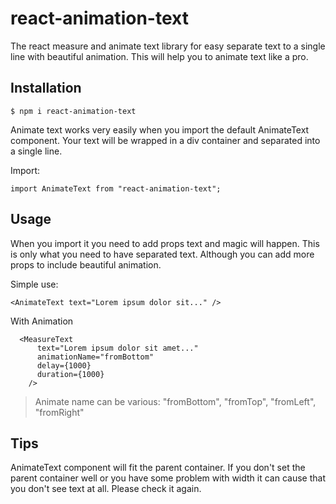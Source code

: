 # react-animation-text

The react measure and animate text library for easy separate text to a single line with beautiful animation. This will help you to animate text like a pro.

## Installation

```
$ npm i react-animation-text
```

Animate text works very easily when you import the default AnimateText component. Your text will be wrapped in a div container and separated into a single line.

Import:

```
import AnimateText from "react-animation-text";
```

## Usage

When you import it you need to add props text and magic will happen. This is only what you need to have separated text. Although you can add more props to include beautiful animation.

Simple use:

```
<AnimateText text="Lorem ipsum dolor sit..." />
```

With Animation

```
  <MeasureText
      text="Lorem ipsum dolor sit amet..."
      animationName="fromBottom"
      delay={1000}
      duration={1000}
    />
```

> Animate name can be various: "fromBottom", "fromTop", "fromLeft", "fromRight"

## Tips

AnimateText component will fit the parent container. If you don't set the parent container well or you have some problem with width it can cause that you don't see text at all. Please check it again.

